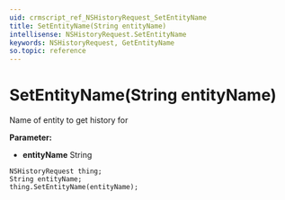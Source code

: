 ```yaml
---
uid: crmscript_ref_NSHistoryRequest_SetEntityName
title: SetEntityName(String entityName)
intellisense: NSHistoryRequest.SetEntityName
keywords: NSHistoryRequest, GetEntityName
so.topic: reference
---
```


# SetEntityName(String entityName)

Name of entity to get history for

**Parameter:** 
 - **entityName** String

```crmscript
NSHistoryRequest thing;
String entityName;
thing.SetEntityName(entityName);
```

